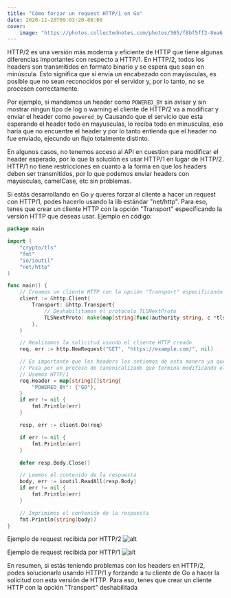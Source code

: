 ```yaml
---
title: "Cómo forzar un request HTTP/1 en Go"
date: 2020-11-20T09:03:20-08:00
cover:
    image: "https://photos.collectednotes.com/photos/565/f8bf5ff2-8ea6-4540-8688-f19243a48eda?x-amz-acl=public-read&X-Amz-Expires=3600&X-Amz-Date=20230201T210242Z&X-Amz-Algorithm=AWS4-HMAC-SHA256&X-Amz-Credential=AKIA5W2WJOHUP7IHVD6I%2F20230201%2Fus-west-2%2Fs3%2Faws4_request&X-Amz-SignedHeaders=host&X-Amz-Signature=453f5890130f84d6cd3bdb81f09221565c85749734eb04b194d5c4efe3459c88"
---
```


HTTP/2 es una versión más moderna y eficiente de HTTP que tiene algunas diferencias importantes con respecto a HTTP/1. En HTTP/2, todos los headers son transmitidos en formato binario y se espera que sean en minúscula. Esto significa que si envía un encabezado con mayúsculas, es posible que no sean reconocidos por el servidor y, por lo tanto, no se procesen correctamente.

Por ejemplo, si mandamos un header como `POWERED_BY` sin avisar y sin mostrar ningun tipo de log o warning el cliente de HTTP/2 va a modificar y enviar el header como `powered_by`
Causando que el servicio que esta esperando el header todo en mayusculas, lo reciba todo en minusculas, eso haria que no encuentre el header y por lo tanto entienda que el header no fue enviado, ejecundo un flujo totalmente distinto.

En algunos casos, no tenemos acceso al API en cuestion para modificar el header esperado, por lo que la solución es usar HTTP/1 en lugar de HTTP/2. HTTP/1 no tiene restricciones en cuanto a la forma en que los headers deben ser transmitidos, por lo que podemos enviar headers con mayúsculas, camelCase, etc sin problemas.

Si estás desarrollando en Go y queres forzar al cliente a hacer un request con HTTP/1, podes hacerlo usando la lib estándar "net/http". Para eso, tenes que crear un cliente HTTP con la opción "Transport" especificando la versión HTTP que deseas usar. Ejemplo en código:

```go
package main

import (
	"crypto/tls"
	"fmt"
	"io/ioutil"
	"net/http"
)

func main() {
	// Creamos un cliente HTTP con la opción "Transport" especificando que se desea usar HTTP/1
	client := &http.Client{
		Transport: &http.Transport{
			// Deshabilitamos el protocolo TLSNextProto
			TLSNextProto: make(map[string]func(authority string, c *tls.Conn) http.RoundTripper),
		},
	}

	// Realizamos la solicitud usando el cliente HTTP creado
	req, err := http.NewRequest("GET", "https://example.com/", nil)

	// Es importante que los headers los setiemos de esta manera ya que si usamos Add() o Set()
	// Pasa por un proceso de canonicalizado que termina modificando el header tambien por mas que
	// Usemos HTTP/1
	req.Header = map[string][]string{
		"POWERED_BY": {"GO"},
	}
	if err != nil {
		fmt.Println(err)
	}

	resp, err := client.Do(req)

	if err != nil {
		fmt.Println(err)
	}

	defer resp.Body.Close()

	// Leemos el contenido de la respuesta
	body, err := ioutil.ReadAll(resp.Body)
	if err != nil {
		fmt.Println(err)
	}

	// Imprimimos el contenido de la respuesta
	fmt.Println(string(body))
}

```

Ejemplo de request recibida por HTTP/2
![alt](https://photos.collectednotes.com/photos/565/8da434ac-8cf2-411f-a7ea-40590cb89d00?x-amz-acl=public-read&X-Amz-Expires=3600&X-Amz-Date=20230201T215513Z&X-Amz-Algorithm=AWS4-HMAC-SHA256&X-Amz-Credential=AKIA5W2WJOHUP7IHVD6I%2F20230201%2Fus-west-2%2Fs3%2Faws4_request&X-Amz-SignedHeaders=host&X-Amz-Signature=bf9cb168fd9651bee873bfa00eb73db02feb70b91b04291ed533790ae69f9c27)

Ejemplo de request recibida por HTTP/1
![alt](https://photos.collectednotes.com/photos/565/eed21591-8705-4dcf-917c-ad26c2e01eab?x-amz-acl=public-read&X-Amz-Expires=3600&X-Amz-Date=20230201T215616Z&X-Amz-Algorithm=AWS4-HMAC-SHA256&X-Amz-Credential=AKIA5W2WJOHUP7IHVD6I%2F20230201%2Fus-west-2%2Fs3%2Faws4_request&X-Amz-SignedHeaders=host&X-Amz-Signature=82d4de357ff164df17054e0659f14569909fa490d1784b1aed09f8b4845b8505)

En resumen, si estás teniendo problemas con los headers en HTTP/2, podes solucionarlo usando HTTP/1 y forzando a tu cliente de Go a hacer la solicitud con esta versión de HTTP. Para eso, tenes que crear un cliente HTTP con la opción "Transport" deshabilitada